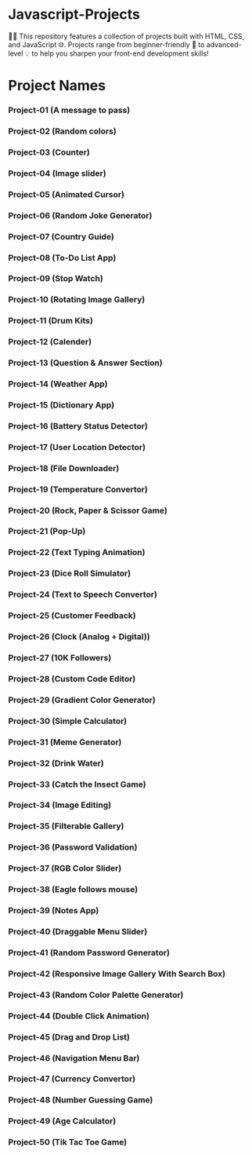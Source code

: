 # Javascript-Projects

📂✨ This repository features a collection of projects built with HTML, CSS, and JavaScript 🌐. Projects range from beginner-friendly 👶 to advanced-level 💡 to help you sharpen your front-end development skills!

<h1>Project Names</h1>

<h3>Project-01 (A message to pass)</h3>
<h3>Project-02 (Random colors)</h3>
<h3>Project-03 (Counter)</h3>
<h3>Project-04 (Image slider)</h3>
<h3>Project-05 (Animated Cursor)</h3>
<h3>Project-06 (Random Joke Generator)</h3>
<h3>Project-07 (Country Guide)</h3>
<h3>Project-08 (To-Do List App)</h3>
<h3>Project-09 (Stop Watch)</h3>
<h3>Project-10 (Rotating Image Gallery)</h3>
<h3>Project-11 (Drum Kits)</h3>
<h3>Project-12 (Calender)</h3>
<h3>Project-13 (Question & Answer Section)</h3>
<h3>Project-14 (Weather App)</h3>
<h3>Project-15 (Dictionary App)</h3>
<h3>Project-16 (Battery Status Detector)</h3>
<h3>Project-17 (User Location Detector)</h3>
<h3>Project-18 (File Downloader)</h3>
<h3>Project-19 (Temperature Convertor)</h3>
<h3>Project-20 (Rock, Paper & Scissor Game)</h3>
<h3>Project-21 (Pop-Up)</h3>
<h3>Project-22 (Text Typing Animation)</h3>
<h3>Project-23 (Dice Roll Simulator)</h3>
<h3>Project-24 (Text to Speech Convertor)</h3>
<h3>Project-25 (Customer Feedback)</h3>
<h3>Project-26 (Clock (Analog + Digital))</h3>
<h3>Project-27 (10K Followers)</h3>
<h3>Project-28 (Custom Code Editor)</h3>
<h3>Project-29 (Gradient Color Generator)</h3>
<h3>Project-30 (Simple Calculator)</h3>
<h3>Project-31 (Meme Generator)</h3>
<h3>Project-32 (Drink Water)</h3>
<h3>Project-33 (Catch the Insect Game)</h3>
<h3>Project-34 (Image Editing)</h3>
<h3>Project-35 (Filterable Gallery)</h3>
<h3>Project-36 (Password Validation)</h3>
<h3>Project-37 (RGB Color Slider)</h3>
<h3>Project-38 (Eagle follows mouse)</h3>
<h3>Project-39 (Notes App)</h3>
<h3>Project-40 (Draggable Menu Slider)</h3>
<h3>Project-41 (Random Password Generator)</h3>
<h3>Project-42 (Responsive Image Gallery With Search Box)</h3>
<h3>Project-43 (Random Color Palette Generator)</h3>
<h3>Project-44 (Double Click Animation)</h3>
<h3>Project-45 (Drag and Drop List)</h3>
<h3>Project-46 (Navigation Menu Bar)</h3>
<h3>Project-47 (Currency Convertor)</h3>
<h3>Project-48 (Number Guessing Game)</h3>
<h3>Project-49 (Age Calculator)</h3>
<h3>Project-50 (Tik Tac Toe Game)</h3>

